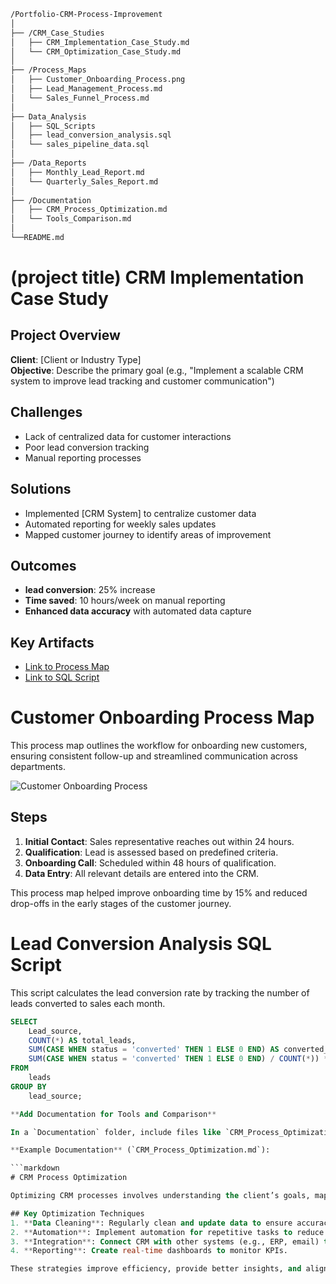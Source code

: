 ```bash
/Portfolio-CRM-Process-Improvement
│ 
├── /CRM_Case_Studies
│   ├── CRM_Implementation_Case_Study.md
│   └── CRM_Optimization_Case_Study.md
│
├── /Process_Maps
│   ├── Customer_Onboarding_Process.png
│   ├── Lead_Management_Process.md
│   └── Sales_Funnel_Process.md
│
├── Data_Analysis
│   ├── SQL_Scripts
│   ├── lead_conversion_analysis.sql
│   └── sales_pipeline_data.sql
│
├── /Data_Reports
│   ├── Monthly_Lead_Report.md
│   └── Quarterly_Sales_Report.md
│
├── /Documentation
│   ├── CRM_Process_Optimization.md
│   └── Tools_Comparison.md
│
└──README.md
```



# (project title) CRM Implementation Case Study

## Project Overview
**Client**: [Client or Industry Type]  
**Objective**: Describe the primary goal (e.g., "Implement a scalable CRM system to improve lead tracking and customer communication")

## Challenges
- Lack of centralized data for customer interactions
- Poor lead conversion tracking
- Manual reporting processes

## Solutions
- Implemented [CRM System] to centralize customer data
- Automated reporting for weekly sales updates
- Mapped customer journey to identify areas of improvement

## Outcomes
- **lead conversion**: 25% increase
- **Time saved**: 10 hours/week on manual reporting
- **Enhanced data accuracy** with automated data capture

## Key Artifacts
- [Link to Process Map](../Process_Maps/Customer_Onboarding_Process.png)
- [Link to SQL Script](../Data_Analysis/SQL_Scripts/lead_conversion_analysis.sql)


# Customer Onboarding Process Map

This process map outlines the workflow for onboarding new customers, ensuring consistent follow-up and streamlined communication across departments.

![Customer Onboarding Process](Customer_Onboarding_Process.png)

## Steps
1. **Initial Contact**: Sales representative reaches out within 24 hours.
2. **Qualification**: Lead is assessed based on predefined criteria.
3. **Onboarding Call**: Scheduled within 48 hours of qualification.
4. **Data Entry**: All relevant details are entered into the CRM.

This process map helped improve onboarding time by 15% and reduced drop-offs in the early stages of the customer journey.


# Lead Conversion Analysis SQL Script

This script calculates the lead conversion rate by tracking the number of leads converted to sales each month.

```sql
SELECT
    Lead_source,
    COUNT(*) AS total_leads,
    SUM(CASE WHEN status = 'converted' THEN 1 ELSE 0 END) AS converted_leads,
    SUM(CASE WHEN status = 'converted' THEN 1 ELSE 0 END) / COUNT(*)) * 100 AS conversion_rate
FROM
    leads
GROUP BY
    lead_source;

**Add Documentation for Tools and Comparison**

In a `Documentation` folder, include files like `CRM_Process_Optimization.md` that describe how you approach process optimization within a CRM, or `Tools_Comparison.md` comparing different CRM tools based on client needs. 

**Example Documentation** (`CRM_Process_Optimization.md`):

```markdown
# CRM Process Optimization

Optimizing CRM processes involves understanding the client’s goals, mapping out existing workflows, and identifying areas for improvement.

## Key Optimization Techniques
1. **Data Cleaning**: Regularly clean and update data to ensure accuracy.
2. **Automation**: Implement automation for repetitive tasks to reduce manual workload.
3. **Integration**: Connect CRM with other systems (e.g., ERP, email) to centralize data.
4. **Reporting**: Create real-time dashboards to monitor KPIs.

These strategies improve efficiency, provide better insights, and align CRM usage with business goals.
```
